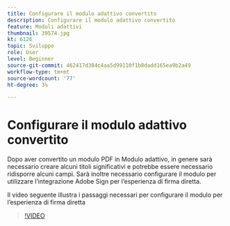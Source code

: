 ```yaml
---
title: Configurare il modulo adattivo convertito
description: Configurare il modulo adattivo convertito
feature: Moduli adattivi
thumbnail: 39574.jpg
kt: 6126
topic: Sviluppo
role: User
level: Beginner
source-git-commit: 462417d384c4aa5d99110f1b8dadd165ea9b2a49
workflow-type: tm+mt
source-wordcount: '77'
ht-degree: 3%

---
```


# Configurare il modulo adattivo convertito

Dopo aver convertito un modulo PDF in Modulo adattivo, in genere sarà necessario creare alcuni titoli significativi e potrebbe essere necessario ridisporre alcuni campi. Sarà inoltre necessario configurare il modulo per utilizzare l’integrazione Adobe Sign per l’esperienza di firma diretta.

Il video seguente illustra i passaggi necessari per configurare il modulo per l’esperienza di firma diretta

>[!VIDEO](https://video.tv.adobe.com/v/39574/?quality=9&learn=on)

